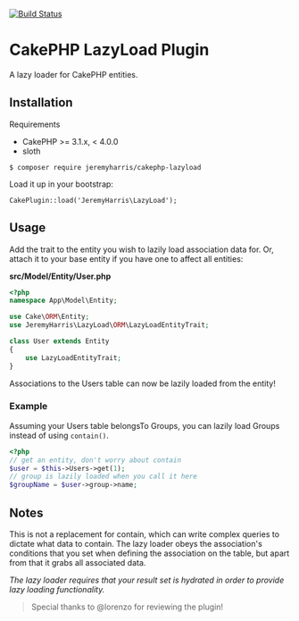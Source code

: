 [![Build Status](https://secure.travis-ci.org/jeremyharris/cakephp-lazyload.png?branch=master)](http://travis-ci.org/jeremyharris/cakephp-lazyload)

# CakePHP LazyLoad Plugin

A lazy loader for CakePHP entities.

## Installation

Requirements

- CakePHP >= 3.1.x, < 4.0.0
- sloth

`$ composer require jeremyharris/cakephp-lazyload`

Load it up in your bootstrap:

`CakePlugin::load('JeremyHarris\LazyLoad');`

## Usage

Add the trait to the entity you wish to lazily load association data for. Or,
attach it to your base entity if you have one to affect all entities:

**src/Model/Entity/User.php**
```php
<?php
namespace App\Model\Entity;

use Cake\ORM\Entity;
use JeremyHarris\LazyLoad\ORM\LazyLoadEntityTrait;

class User extends Entity
{
    use LazyLoadEntityTrait;
}
```

Associations to the Users table can now be lazily loaded from the entity!

### Example

Assuming your Users table belongsTo Groups, you can lazily load Groups instead
of using `contain()`.

```php
<?php
// get an entity, don't worry about contain
$user = $this->Users->get(1);
// group is lazily loaded when you call it here
$groupName = $user->group->name;
```

## Notes

This is not a replacement for contain, which can write complex queries to dictate
what data to contain. The lazy loader obeys the association's conditions that
you set when defining the association on the table, but apart from that it grabs
all associated data.

*The lazy loader requires that your result set is hydrated in order to
provide lazy loading functionality.*

> Special thanks to @lorenzo for reviewing the plugin!
